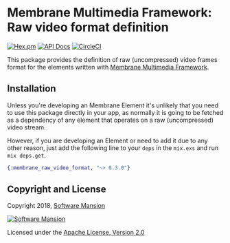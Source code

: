 # Membrane Multimedia Framework: Raw video format definition

[![Hex.pm](https://img.shields.io/hexpm/v/membrane_raw_video_format.svg)](https://hex.pm/packages/membrane_raw_video_format)
[![API Docs](https://img.shields.io/badge/api-docs-yellow.svg?style=flat)](https://hexdocs.pm/membrane_raw_video_format/)
[![CircleCI](https://circleci.com/gh/membraneframework/membrane_raw_video_format.svg?style=svg)](https://circleci.com/gh/membraneframework/membrane_raw_video_format)

This package provides the definition of raw (uncompressed) video frames format for the elements written with
[Membrane Multimedia Framework](https://membraneframework.org).

## Installation

Unless you're developing an Membrane Element it's unlikely that you need to
use this package directly in your app, as normally it is going to be fetched as
a dependency of any element that operates on a raw (uncompressed) video stream.

However, if you are developing an Element or need to add it due to any other
reason, just add the following line to your `deps` in the `mix.exs` and run
`mix deps.get`.

```elixir
{:membrane_raw_video_format, "~> 0.3.0"}
```

## Copyright and License

Copyright 2018, [Software Mansion](https://swmansion.com/?utm_source=git&utm_medium=readme&utm_campaign=membrane)

[![Software Mansion](https://logo.swmansion.com/logo?color=white&variant=desktop&width=200&tag=membrane-github)](https://swmansion.com/?utm_source=git&utm_medium=readme&utm_campaign=membrane)

Licensed under the [Apache License, Version 2.0](LICENSE)
